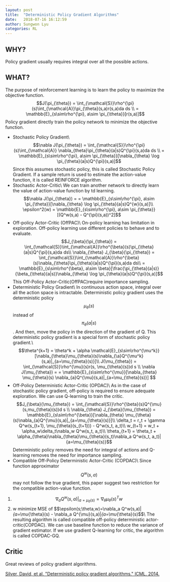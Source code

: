 ```yaml
---
layout: post
title:  "Deterministic Policy Gradient Algorithms"
date:   2018-07-16 16:12:59
author: Sungwon Lyu
categories: RL
---
```


## WHY? 
Policy gradient usually requires integral over all the possible actions.

## WHAT?
The purpose of reinforcement learning is to learn the policy to maximize the objective function.
$$J(\pi_{\theta}) = \int_{\mathcal{S}}\rho^{\pi}(s)\int_{\mathcal{A}}\pi_{\theta}(s,a)r(s,a)da ds \\
= \mathbb{E}_{s\sim\rho^{\pi}, a\sim \pi_{\theta}}[r(s,a)]$$
Policy gradient directly train the policy network to minimize the objective function. 
- Stochastic Policy Gradient\\
$$\nabla J(\pi_{\theta}) = \int_{\mathcal{S}}\rho^{\pi}(s)\int_{\mathcal{A}} \nabla_{theta}\pi_{\theta}(a|s)Q^{\pi}(s,a)da ds \\
= \mathbb{E}_{s\sim\rho^{\pi}, a\sim \pi_{\theta}}[\nabla_{\theta} \log \pi_{\theta}(a|s)Q^{\pi}(s,a)]$$
Since this assumes stochastic policy, this is called Stochastic Policy Gradient. If a sample return is used to estimate the action-value function, it is called REINFORCE algorithm. 
- Stochastic Actor-Critic\\
We can train another network to directly learn the value of action-value function by td learning. 
$$\nabla J(\pi_{\theta}) = = \mathbb{E}_{s\sim\rho^{\pi}, a\sim \pi_{\theta}}[\nabla_{\theta} \log \pi_{\theta}(a|s)Q^{w}(s,a)]\\
\epsilon^2(w) = \mathbb{E}_{s\sim\rho^{\pi}, a\sim \pi_{\theta}}[(Q^w(s,a) - Q^{\pi}(s,a))^2]$$
- Off-policy Actor-Critic (OffPAC)\\
On-policy learning has limitation in exploration. Off-policy learning use different policies to behave and to evaluate. 
$$J_{\beta}(\pi_{\theta}) = \int_{\mathcal{S}}\int_{\mathcal{A}}\rho^{\beta}(s)\pi_{\theta}(a|s)Q^{\pi}(s,a)da ds\\
\nabla_{\theta} J_{\beta}(\pi_{\theta}) = \int_{\mathcal{S}}\int_{\mathcal{A}}\rho^{\beta}(s)\nabla_{\theta}\pi_{\theta}(a|s)Q^{\pi}(s,a)da ds\\
= \mathbb{E}_{s\sim\rho^{\beta}, a\sim \beta}[\frac{\pi_{\theta}(a|s)}{\beta_{\theta}(a|s)}\nabla_{\theta} \log \pi_{\theta}(a|s)Q^{\pi}(s,a)]$$
This Off-Policy Actor-Critic(OffPAC)require importance sampling. 
- Deterministic Policy Gradient\\
In continuous action space, integral over all the action space is intractable. Deterministic policy gradient uses the deterministic policy $$\mu_{\theta}(s)$$ instead of $$\pi_{\theta}(a|s)$$. And then, move the policy in the direction of the gradient of Q. This deterministic policy gradient is a special form of stochastic policy gradient.\\
$$\theta^{k+1} = \theta^k + \alpha \mathcal{E}_{s\sim\rho^{\mu^k}}[\nabla_{\theta}\mu_{\theta}(s)\nabla_{\a}Q^{\mu^k}(s,a)|_{a=\mu_{\theta}(s)}]\\
J(\mu_{\theta}) = \int_{\mathcal{S}}\rho^{\mu}(s)r(s, \mu_{\theta}(s))d s \\
\nabla J(\mu_{\theta}) = = \mathbb{E}_{s\sim\rho^{\mu}}[\nabla_{theta} \mu_{\theta}(s) \nabla_{a}Q^{\mu}(s,a)|_{a=\mu_{\theta}(s)}]
$$
- Off-Policy Deterministic Actor-Critic (OPDAC)\\
As in the case of stochastic policy gradient, off-policy is required to ensure adequate exploration. We can use Q-learning to train the critic. 
$$J_{\beta}(\mu_{\theta}) = \int_{\mathcal{S}}\rho^{\beta}(s)Q^{\mu}(s,mu_{\theta}(s))d s \\
\nabla_{\theta} J_{\beta}(\mu_{\theta}) = \mathbb{E}_{s\sim\rho^{\beta}}[\nabla_{theta} \mu_{\theta}(s)\nabla_{a}Q^{\mu}(s,a)|_{a=\mu_{\theta}(s)}]\\
\delta_t = r_t + \gamma Q^w(s_{t+1}, \mu_{\theta}(s_{t+1})) - Q^w(s_t, a_t)\\ 
w_{t+1} = w_t + \alpha_w\delta_t\nabla_w Q^w(s_t, a_t)\\
\theta_{t+1} = \theta_t + \alpha_{\theta}\nabla_{\theta}\mu_{\theta}(s_t)\nabla_a Q^w(s_t, a_t)|{a=\mu_{\theta}(s)}$$
Deterministic policy removes the need for integral of actions and Q-learning removes the need for importance sampling. 
- Compatible Off-Policy Deterministic Actor-Critic (COPDAC)\\
Since function approximator $$Q^w(s,a)$$ may not follow the true gradient, this paper suggest two restriction for the compatible action-value function. 
1. $$\nabla_a Q^w(s,a)|_{a=\mu_{\theta}(s)}=\nabla_{\theta}\mu_{\theta}(s)^T w$$
2. w minimize MSE of $$\epsilon(s;\theta,w)=\nabla_a Q^w(s,a)|_{a=\mu_{\theta}(s) - \nabla_a Q^{\mu}(s,a)|_{a=\mu_{\theta}(s)$$\\
The resulting algorithm is called compatible off-policy deterministic actor-critic(COPDAC). We can use baseline function to reduce the variance of gradient estimator. If we use gradient Q-learning for critic, the algorithm is called COPDAC-GQ. 

## Critic
Great reviews of policy gradient algorithms.

[Silver, David, et al. "Deterministic policy gradient algorithms." ICML. 2014.](http://proceedings.mlr.press/v32/silver14.pdf)